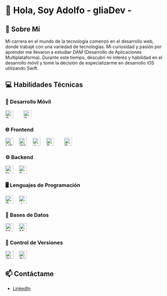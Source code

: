# 👋 Hola, Soy Adolfo - gliaDev -

## 🚀 Sobre Mí
Mi carrera en el mundo de la tecnología comenzó en el desarrollo web, donde trabajé con una variedad de tecnologías. Mi curiosidad y pasión por aprender me llevaron a estudiar DAM (Desarrollo de Aplicaciones Multiplataforma). Durante este tiempo, descubrí mi interés y habilidad en el desarrollo móvil y tomé la decisión de especializarme en desarrollo iOS utilizando Swift.


## 💻 Habilidades Técnicas

### 📱 Desarrollo Móvil
<img src="https://img.shields.io/badge/-Swift-F05138?style=flat-square&logo=swift&logoColor=white" alt="Swift" height="25"/>  
<img src="https://img.shields.io/badge/-SwiftUI-F05138?style=flat-square&logo=swift&logoColor=white" alt="SwiftUI" height="25"/>  

### 🌐 Frontend
<img src="https://img.shields.io/badge/-HTML5-E34F26?style=flat-square&logo=html5&logoColor=white" alt="HTML5" height="25"/> 
<img src="https://img.shields.io/badge/-CSS3-1572B6?style=flat-square&logo=css3" alt="CSS3" height="25"/> 
<img src="https://img.shields.io/badge/-JavaScript-F7DF1E?style=flat-square&logo=javascript&logoColor=black" alt="JavaScript" height="25"/> 
<img src="https://img.shields.io/badge/-TypeScript-3178C6?style=flat-square&logo=typescript&logoColor=white" alt="TypeScript" height="25"/>  
<img src="https://img.shields.io/badge/-React-61DAFB?style=flat-square&logo=react&logoColor=white" alt="React" height="25"/> 

### ⚙️ Backend
<img src="https://img.shields.io/badge/-Node.JS-339933?style=flat-square&logo=node.js&logoColor=white" alt="Node.JS" height="25"/> 
<img src="https://img.shields.io/badge/-Express.JS-000000?style=flat-square&logo=express&logoColor=white" alt="Express.JS" height="25"/> 

### 🖥️ Lenguajes de Programación
<img src="https://img.shields.io/badge/-Python-3776AB?style=flat-square&logo=python&logoColor=white" alt="Python" height="25"/> 
<img src="https://img.shields.io/badge/-Java-007396?style=flat-square&logo=java&logoColor=white" alt="Java" height="25"/> 

### 💾 Bases de Datos
<img src="https://img.shields.io/badge/-MongoDB-47A248?style=flat-square&logo=mongodb&logoColor=white" alt="MongoDB" height="25"/> 
<img src="https://img.shields.io/badge/-MySQL-4479A1?style=flat-square&logo=mysql&logoColor=white" alt="MySQL" height="25"/> 

### 🔄 Control de Versiones
<img src="https://img.shields.io/badge/-Git-F05032?style=flat-square&logo=git&logoColor=white" alt="Git" height="25"/> 
<img src="https://img.shields.io/badge/-GitHub-181717?style=flat-square&logo=github&logoColor=white" alt="GitHub" height="25"/> 

## 📫 Contáctame
- [LinkedIn](https://www.linkedin.com/in/adol)
